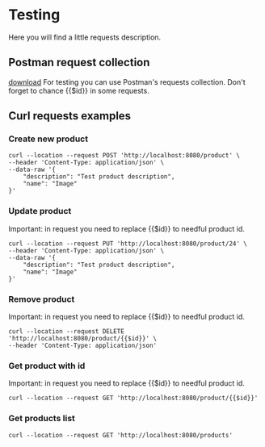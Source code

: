 # Testing

Here you will find a little requests description.

## Postman request collection
[download](requests_collection.json) For testing you can use Postman's requests collection.
Don't forget to chance {{$id}} in some requests.


## Curl requests examples
### Create new product
```
curl --location --request POST 'http://localhost:8080/product' \
--header 'Content-Type: application/json' \
--data-raw '{
    "description": "Test product description",
    "name": "Image"
}'
```

### Update product
Important: in request you need to replace {{$id}} to needful product id.
```
curl --location --request PUT 'http://localhost:8080/product/24' \
--header 'Content-Type: application/json' \
--data-raw '{
    "description": "Test product description",
    "name": "Image"
}'
```

### Remove product
Important: in request you need to replace {{$id}} to needful product id.
```
curl --location --request DELETE 'http://localhost:8080/product/{{$id}}' \
--header 'Content-Type: application/json'
```

### Get product with id
Important: in request you need to replace {{$id}} to needful product id.
```
curl --location --request GET 'http://localhost:8080/product/{{$id}}'
```

### Get products list
```
curl --location --request GET 'http://localhost:8080/products'
```
